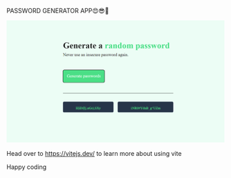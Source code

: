 
PASSWORD GENERATOR APP😍😎🥳 

![Alt text](<Screenshot 2024-01-08 115801.png>) 

Head over to https://vitejs.dev/ to learn more about using vite

Happy coding       